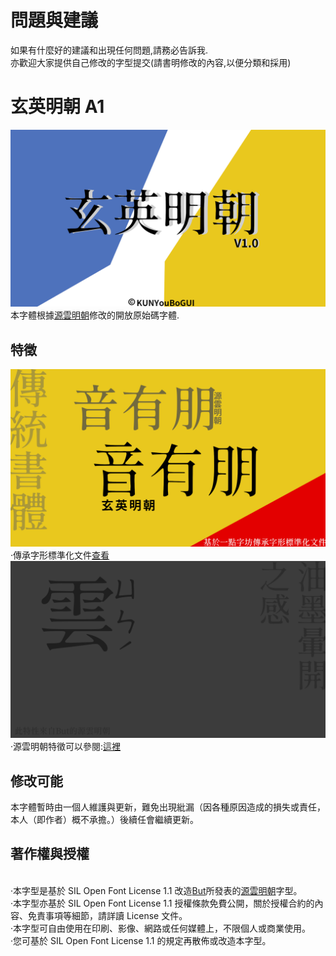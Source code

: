 # 問題與建議
如果有什麼好的建議和出現任何問題,請務必告訴我.
<br>亦歡迎大家提供自己修改的字型提交(請書明修改的內容,以便分類和採用)
# 玄英明朝 A1
![image](https://github.com/KunYuBoGU/XuanYing-mincho-A1/blob/master/image/xuanyingm1.png)
<br>本字體根據[源雲明朝](https://github.com/ButTaiwan/genwan-font)修改的開放原始碼字體.
## 特徵
![image](https://github.com/KunYuBoGU/XuanYing-mincho-A1/blob/master/image/xuan%20ying2.png)
<br>·傳承字形標準化文件[查看](https://github.com/ichitenfont/inheritedglyphs)
![image](https://github.com/KunYuBoGU/XuanYing-mincho-A1/blob/master/image/xuan%20ying.png)
<br>·源雲明朝特徵可以參閱:[這裡](https://github.com/ButTaiwan/genwan-font/blob/master/README.md)
## 修改可能
本字體暫時由一個人維護與更新，難免出現紕漏（因各種原因造成的損失或責任，本人（即作者）概不承擔。）後續任會繼續更新。
## 著作權與授權
<br>·本字型是基於 SIL Open Font License 1.1 改造[But](https://github.com/ButTaiwan)所發表的[源雲明朝](https://github.com/ButTaiwan/genwan-font)字型。<br>·本字型亦基於 SIL Open Font License 1.1 授權條款免費公開，關於授權合約的內容、免責事項等細節，請詳讀 License 文件。<br>·本字型可自由使用在印刷、影像、網路或任何媒體上，不限個人或商業使用。<br>·您可基於 SIL Open Font License 1.1 的規定再散佈或改造本字型。
